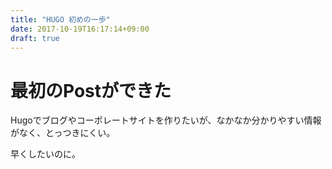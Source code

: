 ```yaml
---
title: "HUGO 初めの一歩"
date: 2017-10-19T16:17:14+09:00
draft: true
---
```


# 最初のPostができた
Hugoでブログやコーポレートサイトを作りたいが、なかなか分かりやすい情報がなく、とっつきにくい。

早くしたいのに。
